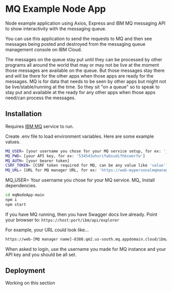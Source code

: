 # MQ Example Node App

Node example application using Axios, Express and IBM MQ messaging API to show interactivity with the messaging queue. 

You can use this application to send the requests to MQ and then see messages being posted and destroyed from the messaging queue management console on IBM Cloud. 

The messages on the queue stay put until they can be processed by other programs all around the world that may or may not be live at the moment those messages are available on the queue. But those messages stay there and will be there for the other apps when those apps are ready for the messages. MQ is for data that needs to be seen by other apps but might not be live/stable/running at the time. So they sit "on a queue" so to speak to stay put and available at the ready for any other apps when those apps need/can process the messages.

## Installation

Requires [IBM MQ](https://www.ibm.com/cloud/mq) service to run.

Create .env file to load environment variables. Here are some example values.
```sh
MQ_USER= [your username you chose for your MQ service setup, for ex: 'juliagulia']
MQ_PWD= [your API key, for ex: '534543uhurifwbsudifhbcwerfw']
MQ_AUTH= [your bearer token]
CSRF_TOKEN= [CSRF token required for MQ, can be any value like 'value']
MQ_URL= [URL for MQ manager URL, for ex: 'https://web-mypersonalmqmanageryay-4fbi.qm1.us-south.mq.appdomain.cloud/ibmmq/rest/v2/messaging/qmgr/mypersonalmqmanageryay/queue/DEV.QUEUE.1/message']
```

MQ_USER= Your username you chose for your MQ service. 
MQ_
Install dependencies.
```sh
cd mqNodeApp-main
npm i
npm start
```
If you have MQ running, then you have Swagger docs live already. 
Point your browser to: `https://host:port/ibm/api/explorer`

For example, your URL could look like...
```sh
https://web-[MQ manager name]-8380.qm2.us-south.mq.appdomain.cloud/ibm/api/explorer
```
When asked to login, use the username you made for MQ instance and your API key and you should be all set.

## Deployment

Working on this section